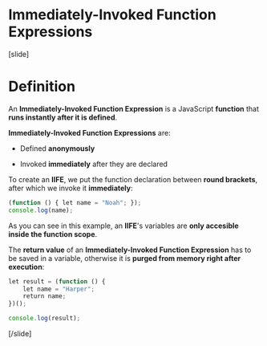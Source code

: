 # Immediately-Invoked Function Expressions

[slide]
# Definition

An **Immediately-Invoked Function Expression** is a JavaScript **function** that **runs instantly after it is defined**.

**Immediately-Invoked Function Expressions** are:

- Defined **anonymously**

- Invoked **immediately** after they are declared

To create an **IIFE**, we put the function declaration between **round brackets**, after which we invoke it **immediately**:

```js live
(function () { let name = "Noah"; });
console.log(name); 
```
As you can see in this example, an **IIFE**'s variables are **only accesible inside the function scope**.

The **return value** of an **Immediately-Invoked Function Expression** has to be saved in a variable, otherwise it is **purged from memory right after execution**:

```js live
let result = (function () {
    let name = "Harper"; 
    return name; 
})(); 

console.log(result);
```

[/slide]
